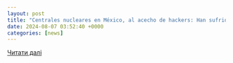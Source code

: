 ```yaml
---
layout: post
title: "Centrales nucleares en México, al acecho de hackers: Han sufrido 4 ciberataques desde 2021"
date: 2024-08-07 03:52:40 +0000
categories: [news]
---
```


[Читати далі](https://www.radioformula.com.mx/nacional/2024/8/6/centrales-nucleares-en-mexico-al-acecho-de-hackers-han-sufrido-ciberataques-desde-2021-827692.html)
